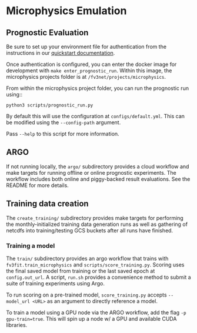 # Microphysics Emulation

## Prognostic Evaluation

Be sure to set up your environment file for authentication from the instructions in our [quickstart documentation](https://vulcanclimatemodeling.com/docs/fv3net/quickstarts.html#quickstarts).

Once authentication is configured, you can enter the docker image for development with ``make enter_prognostic_run``.
Within this image, the microphysics projects folder is at ``/fv3net/projects/microphysics``.

From within the microphysics project folder, you can run the prognostic run using::

    python3 scripts/prognostic_run.py

By default this will use the configuration at ``configs/default.yml``.
This can be modified using the ``--config-path`` argument.

Pass `--help` to this script for more information.

## ARGO

If not running locally, the `argo/` subdirectory provides a cloud workflow
and make targets for running offline or online prognostic experiments.  The
workflow includes both online and piggy-backed result evaluations.  See
the README for more details.

## Training data creation

The `create_training/` subdirectory provides make targets for performing the
monthly-initialized training data generation runs as well as gathering
of netcdfs into training/testing GCS buckets after all runs have finished.

### Training a model
The `train/` subdirectory provides an argo workflow that trains with
`fv3fit.train_microphysics` and `scripts/score_training.py`. Scoring
uses the final saved model from training or the last saved epoch at
`config.out_url`.  A script, `run.sh` provides a convenience method
to submit a suite of training experiments using Argo.

To run scoring on a pre-trained model, `score_training.py` accepts
`--model_url <URL>` as an argument to directly reference a model.

To train a model using a GPU node via the ARGO workflow, add the
flag `-p gpu-train=true`.  This will spin up a node w/ a
GPU and available CUDA libraries.
